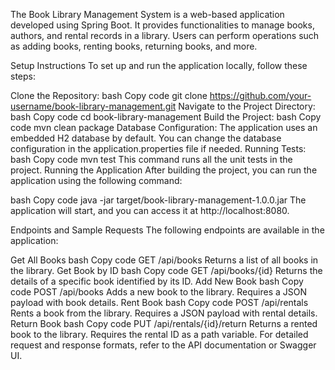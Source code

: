 The Book Library Management System is a web-based application developed using Spring Boot. It provides functionalities to manage books, authors, and rental records in a library. Users can perform operations such as adding books, renting books, returning books, and more.

Setup Instructions
To set up and run the application locally, follow these steps:

Clone the Repository:
bash
Copy code
git clone https://github.com/your-username/book-library-management.git
Navigate to the Project Directory:
bash
Copy code
cd book-library-management
Build the Project:
bash
Copy code
mvn clean package
Database Configuration:
The application uses an embedded H2 database by default. You can change the database configuration in the application.properties file if needed.
Running Tests:
bash
Copy code
mvn test
This command runs all the unit tests in the project.
Running the Application
After building the project, you can run the application using the following command:

bash
Copy code
java -jar target/book-library-management-1.0.0.jar
The application will start, and you can access it at http://localhost:8080.

Endpoints and Sample Requests
The following endpoints are available in the application:

Get All Books
bash
Copy code
GET /api/books
Returns a list of all books in the library.
Get Book by ID
bash
Copy code
GET /api/books/{id}
Returns the details of a specific book identified by its ID.
Add New Book
bash
Copy code
POST /api/books
Adds a new book to the library. Requires a JSON payload with book details.
Rent Book
bash
Copy code
POST /api/rentals
Rents a book from the library. Requires a JSON payload with rental details.
Return Book
bash
Copy code
PUT /api/rentals/{id}/return
Returns a rented book to the library. Requires the rental ID as a path variable.
For detailed request and response formats, refer to the API documentation or Swagger UI.
